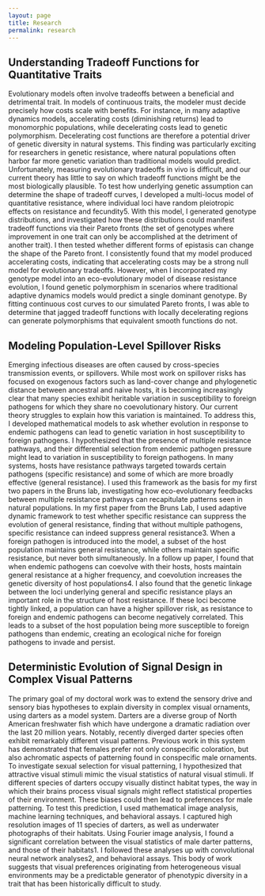 ```yaml
---
layout: page
title: Research
permalink: research
---
```


## Understanding Tradeoff Functions for Quantitative Traits

Evolutionary models often involve tradeoffs between a beneficial and detrimental trait. In models of continuous traits, the modeler must decide precisely how costs scale with benefits. For instance, in many adaptive dynamics models, accelerating costs (diminishing returns) lead to monomorphic populations, while decelerating costs lead to genetic polymorphism. Decelerating cost functions are therefore a potential driver of genetic diversity in natural systems. This finding was particularly exciting for researchers in genetic resistance, where natural populations often harbor far more genetic variation than traditional models would predict. Unfortunately, measuring evolutionary tradeoffs in vivo is difficult, and our current theory has little to say on which tradeoff functions might be the most biologically plausible. To test how underlying genetic assumption can determine the shape of tradeoff curves, I developed a multi-locus model of quantitative resistance, where individual loci have random pleiotropic effects on resistance and fecundity5. With this model, I generated genotype distributions, and investigated how these distributions could manifest tradeoff functions via their Pareto fronts (the set of genotypes where improvement in one trait can only be accomplished at the detriment of another trait). I then tested whether different forms of epistasis can change the shape of the Pareto front. I consistently found that my model produced accelerating costs, indicating that accelerating costs may be a strong null model for evolutionary tradeoffs. However, when I incorporated my genotype model into an eco-evolutionary model of disease resistance evolution, I found genetic polymorphism in scenarios where traditional adaptive dynamics models would predict a single dominant genotype. By fitting continuous cost curves to our simulated Pareto fronts, I was able to determine that jagged tradeoff functions with locally decelerating regions can generate polymorphisms that equivalent smooth functions do not.

## Modeling Population-Level Spillover Risks
Emerging infectious diseases are often caused by cross-species transmission events, or spillovers. While most work on spillover risks has focused on exogenous factors such as land-cover change and phylogenetic distance between ancestral and naive hosts, it is becoming increasingly clear that many species exhibit heritable variation in susceptibility to foreign pathogens for which they share no coevolutionary history. Our current theory struggles to explain how this variation is maintained. To address this, I developed mathematical models to ask whether evolution in response to endemic pathogens can lead to genetic variation in host susceptibility to foreign pathogens. I hypothesized that the presence of multiple resistance pathways, and their differential selection from endemic pathogen pressure might lead to variation in susceptibility to foreign pathogens. In many systems, hosts have resistance pathways targeted towards certain pathogens (specific resistance) and some of which are more broadly effective (general resistance). I used this framework as the basis for my first two papers in the Bruns lab, investigating how eco-evolutionary feedbacks between multiple resistance pathways can recapitulate patterns seen in natural populations.
In my first paper from the Bruns Lab, I used adaptive dynamic framework to test whether specific resistance can suppress the evolution of general resistance, finding that without multiple pathogens, specific resistance can indeed suppress general resistance3. When a foreign pathogen is introduced into the model, a subset of the host population maintains general resistance, while others maintain specific resistance, but never both simultaneously. In a follow up paper, I found that when endemic pathogens can coevolve with their hosts, hosts maintain general resistance at a higher frequency, and coevolution increases the genetic diversity of host populations4. I also found that the genetic linkage between the loci underlying general and specific resistance plays an important role in the structure of host resistance. If these loci become tightly linked, a population can have a higher spillover risk, as resistance to foreign and endemic pathogens can become negatively correlated. This leads to a subset of the host population being more susceptible to foreign pathogens than endemic, creating an ecological niche for foreign pathogens to invade and persist.


## Deterministic Evolution of Signal Design in Complex Visual Patterns
The primary goal of my doctoral work was to extend the sensory drive and sensory bias hypotheses to explain diversity in complex visual ornaments, using darters as a model system. Darters are a diverse group of North American freshwater fish which have undergone a dramatic radiation over the last 20 million years. Notably, recently diverged darter species often exhibit remarkably different visual patterns. Previous work in this system has demonstrated that females prefer not only conspecific coloration, but also achromatic aspects of patterning found in conspecific male ornaments. To investigate sexual selection for visual patterning, I hypothesized that attractive visual stimuli mimic the visual statistics of natural visual stimuli. If different species of darters occupy visually distinct habitat types, the way in which their brains process visual signals might reflect statistical properties of their environment. These biases could then lead to preferences for male patterning. To test this prediction, I used mathematical image analysis, machine learning techniques, and behavioral assays. I captured high resolution images of 11 species of darters, as well as underwater photographs of their habitats. Using Fourier image analysis, I found a significant correlation between the visual statistics of male darter patterns, and those of their habitats1. I followed these analyses up with convolutional neural network analyses2, and behavioral assays. This body of work suggests that visual preferences originating from heterogeneous visual environments may be a predictable generator of phenotypic diversity in a trait that has been historically difficult to study.
